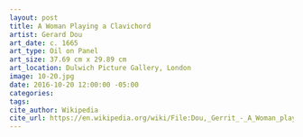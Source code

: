 ```yaml
---
layout: post
title: A Woman Playing a Clavichord
artist: Gerard Dou
art_date: c. 1665
art_type: Oil on Panel
art_size: 37.69 cm x 29.89 cm
art_location: Dulwich Picture Gallery, London
image: 10-20.jpg
date: 2016-10-20 12:00:00 -05:00
categories:
tags:
cite_author: Wikipedia
cite_url: https://en.wikipedia.org/wiki/File:Dou,_Gerrit_-_A_Woman_playing_a_Clavichord_-_Google_Art_Project.jpg
---
```


